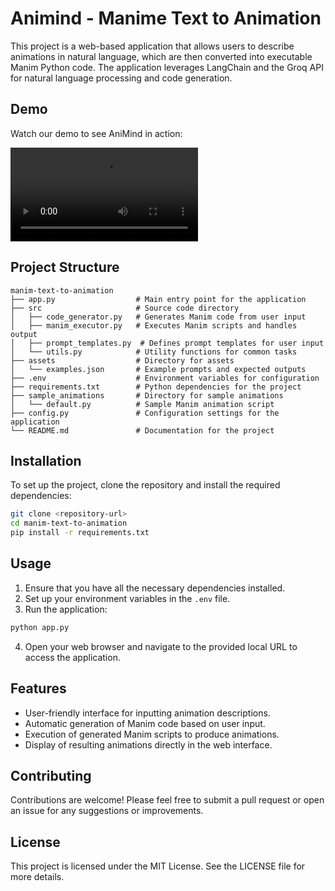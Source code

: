 # Animind - Manime Text to Animation

This project is a web-based application that allows users to describe animations in natural language, which are then converted into executable Manim Python code. The application leverages LangChain and the Groq API for natural language processing and code generation.

## Demo

Watch our demo to see AniMind in action:

![Demo](https://github.com/PranavInani/animind/blob/main/demo.mp4)

## Project Structure

```
manim-text-to-animation
├── app.py                  # Main entry point for the application
├── src                     # Source code directory
│   ├── code_generator.py   # Generates Manim code from user input
│   ├── manim_executor.py   # Executes Manim scripts and handles output
│   ├── prompt_templates.py  # Defines prompt templates for user input
│   └── utils.py            # Utility functions for common tasks
├── assets                  # Directory for assets
│   └── examples.json       # Example prompts and expected outputs
├── .env                    # Environment variables for configuration
├── requirements.txt        # Python dependencies for the project
├── sample_animations       # Directory for sample animations
│   └── default.py          # Sample Manim animation script
├── config.py               # Configuration settings for the application
└── README.md               # Documentation for the project
```

## Installation

To set up the project, clone the repository and install the required dependencies:

```bash
git clone <repository-url>
cd manim-text-to-animation
pip install -r requirements.txt
```

## Usage

1. Ensure that you have all the necessary dependencies installed.
2. Set up your environment variables in the `.env` file.
3. Run the application:

```bash
python app.py
```

4. Open your web browser and navigate to the provided local URL to access the application.

## Features

- User-friendly interface for inputting animation descriptions.
- Automatic generation of Manim code based on user input.
- Execution of generated Manim scripts to produce animations.
- Display of resulting animations directly in the web interface.

## Contributing

Contributions are welcome! Please feel free to submit a pull request or open an issue for any suggestions or improvements.

## License

This project is licensed under the MIT License. See the LICENSE file for more details.